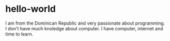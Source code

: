 # hello-world
I am from the Dominican Republic and very passionate about programming. 
I don't have much knoledge about computer.
I have computer, internet and time to learn.
